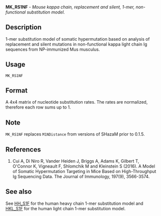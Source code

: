 





**MK_RS1NF** - *Mouse kappa chain, replacement and silent, 1-mer, non-functional substitution model.*

Description
--------------------

1-mer substitution model of somatic hypermutation based on analysis of replacement and
silent mutations in non-functional kappa light chain Ig sequences from NP-immunized Mus
musculus.


Usage
--------------------
```
MK_RS1NF
```



Format
-------------------
A 4x4 matrix of nucleotide substitution rates. The rates are normalized,
therefore each row sums up to 1.

Note
-------------------

`MK_RS1NF` replaces `M1NDistance` from versions of SHazaM prior to 0.1.5.


References
-------------------


1. Cui A, Di Niro R, Vander Heiden J, Briggs A, Adams K, Gilbert T, O'Connor K,
Vigneault F, Shlomchik M and Kleinstein S (2016). A Model of Somatic Hypermutation 
Targeting in Mice Based on High-Throughput Ig Sequencing Data. The Journal of 
Immunology, 197(9), 3566-3574.
 




See also
-------------------

See [HH_S1F](HH_S1F.md) for the human heavy chain 1-mer substitution model and 
[HKL_S1F](HKL_S1F.md) for the human light chain 1-mer substitution model.



